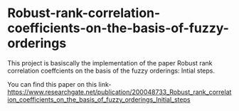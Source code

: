 # Robust-rank-correlation-coefficients-on-the-basis-of-fuzzy-orderings

This project is basiscally the implementation of the paper Robust rank correlation coeffcients on the basis of the fuzzy orderings: Intial steps. 

You can find this paper on this link- https://www.researchgate.net/publication/200048733_Robust_rank_correlation_coefficients_on_the_basis_of_fuzzy_orderings_Initial_steps

